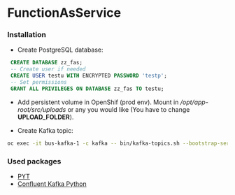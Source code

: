 # FunctionAsService

### Installation
  - Create PostgreSQL database:
   ```sql
    CREATE DATABASE zz_fas;
    -- Create user if needed
    CREATE USER testu WITH ENCRYPTED PASSWORD 'testp';
    -- Set permissions
    GRANT ALL PRIVILEGES ON DATABASE zz_fas TO testu;
   ```
  - Add persistent volume in OpenShif (prod env). Mount in */opt/app-root/src/uploads*
   or any you would like (You have to change **UPLOAD_FOLDER**).
   
  - Create Kafka topic:
   ```bash
   oc exec -it bus-kafka-1 -c kafka -- bin/kafka-topics.sh --bootstrap-server localhost:9092 --topic runner-update --create --partitions 3 --replication-factor 3
   ```
    
### Used packages

 - [PYT](https://github.com/python-security/pyt)
 - [Confluent Kafka Python](https://github.com/confluentinc/confluent-kafka-python)